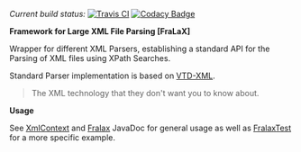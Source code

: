 *Current build status:* [![Travis CI](https://travis-ci.org/1and1/fralax.svg?branch=master)](https://travis-ci.org/1and1/fralax) [![Codacy Badge](https://api.codacy.com/project/badge/grade/021a8a9c3b454ad9a72066051fd5b29c)](https://www.codacy.com/app/sysdev/fralax)

**Framework for Large XML File Parsing \[FraLaX\]**

Wrapper for different XML Parsers, establishing a standard API for the Parsing of XML files using XPath Searches.

Standard Parser implementation is based on [VTD-XML](http://vtd-xml.sourceforge.net/). 
>The XML technology that they don't want you to know about.
                                                                                        
**Usage**

See [XmlContext](src/main/java/net/onenandone/fralax/XmlContext.java) and [Fralax](src/main/java/net/onenandone/fralax/Fralax.java) JavaDoc for general usage as well as
[FralaxTest](src/test/java/net/onenandone/fralax/FralaxTest.java) for a more specific example.

